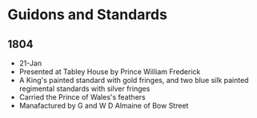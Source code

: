 # Guidons and Standards

## 1804

* 21-Jan
* Presented at Tabley House by Prince William Frederick
* A King's painted standard with gold fringes, and two blue silk painted regimental standards with silver fringes
* Carried the Prince of Wales's feathers
* Manafactured by G and W D Almaine of Bow Street
